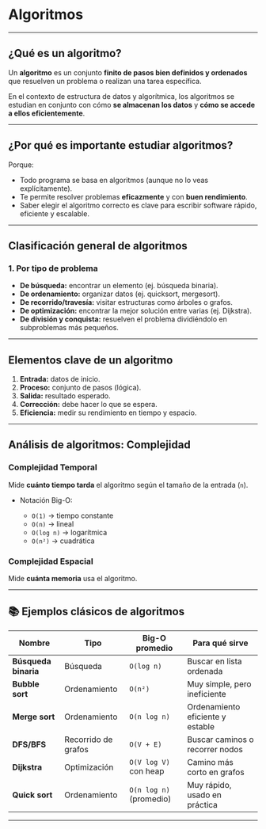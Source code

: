# Algoritmos 

---

## ¿Qué es un algoritmo?

Un **algoritmo** es un conjunto **finito de pasos bien definidos y ordenados** que resuelven un problema o realizan una tarea específica.

En el contexto de estructura de datos y algorítmica, los algoritmos se estudian en conjunto con cómo **se almacenan los datos** y **cómo se accede a ellos eficientemente**.

---

## ¿Por qué es importante estudiar algoritmos?

Porque:

* Todo programa se basa en algoritmos (aunque no lo veas explícitamente).
* Te permite resolver problemas **eficazmente** y con **buen rendimiento**.
* Saber elegir el algoritmo correcto es clave para escribir software rápido, eficiente y escalable.

---

## Clasificación general de algoritmos

### 1. **Por tipo de problema**

* **De búsqueda:** encontrar un elemento (ej. búsqueda binaria).
* **De ordenamiento:** organizar datos (ej. quicksort, mergesort).
* **De recorrido/travesía:** visitar estructuras como árboles o grafos.
* **De optimización:** encontrar la mejor solución entre varias (ej. Dijkstra).
* **De división y conquista:** resuelven el problema dividiéndolo en subproblemas más pequeños.

---

## Elementos clave de un algoritmo

1. **Entrada:** datos de inicio.
2. **Proceso:** conjunto de pasos (lógica).
3. **Salida:** resultado esperado.
4. **Corrección:** debe hacer lo que se espera.
5. **Eficiencia:** medir su rendimiento en tiempo y espacio.

---

## Análisis de algoritmos: Complejidad

### Complejidad Temporal

Mide **cuánto tiempo tarda** el algoritmo según el tamaño de la entrada (`n`).

* Notación Big-O:

  * `O(1)` → tiempo constante
  * `O(n)` → lineal
  * `O(log n)` → logarítmica
  * `O(n²)` → cuadrática

### Complejidad Espacial

Mide **cuánta memoria** usa el algoritmo.

---

## 📚 Ejemplos clásicos de algoritmos

| Nombre               | Tipo                | Big-O promedio          | Para qué sirve                   |
| -------------------- | ------------------- | ----------------------- | -------------------------------- |
| **Búsqueda binaria** | Búsqueda            | `O(log n)`              | Buscar en lista ordenada         |
| **Bubble sort**      | Ordenamiento        | `O(n²)`                 | Muy simple, pero ineficiente     |
| **Merge sort**       | Ordenamiento        | `O(n log n)`            | Ordenamiento eficiente y estable |
| **DFS/BFS**          | Recorrido de grafos | `O(V + E)`              | Buscar caminos o recorrer nodos  |
| **Dijkstra**         | Optimización        | `O(V log V)` con heap   | Camino más corto en grafos       |
| **Quick sort**       | Ordenamiento        | `O(n log n)` (promedio) | Muy rápido, usado en práctica    |

---
